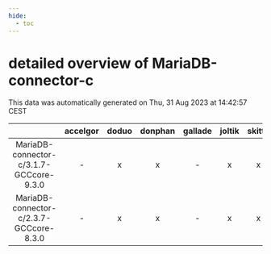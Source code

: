 ```yaml
---
hide:
  - toc
---
```


detailed overview of MariaDB-connector-c
========================================


This data was automatically generated on Thu, 31 Aug 2023 at 14:42:57 CEST  

| |accelgor|doduo|donphan|gallade|joltik|skitty|swalot|victini|
| :---: | :---: | :---: | :---: | :---: | :---: | :---: | :---: | :---: |
|MariaDB-connector-c/3.1.7-GCCcore-9.3.0|-|x|x|-|x|x|x|x|
|MariaDB-connector-c/2.3.7-GCCcore-8.3.0|-|x|x|-|x|x|x|x|
